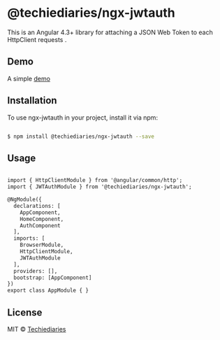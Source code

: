 # @techiediaries/ngx-jwtauth

This is an Angular 4.3+ library for attaching a JSON Web Token to each HttpClient requests .

## Demo 
A simple [demo](https://www.techiediaries.com/demos/ngx-jwtauth/)


## Installation

To use ngx-jwtauth in your project, install it via npm:

```bash

$ npm install @techiediaries/ngx-jwtauth --save

```

## Usage

```xml

import { HttpClientModule } from '@angular/common/http';
import { JWTAuthModule } from '@techiediaries/ngx-jwtauth';

@NgModule({
  declarations: [
    AppComponent,
    HomeComponent,
    AuthComponent
  ],
  imports: [
    BrowserModule,
    HttpClientModule,
    JWTAuthModule
  ],
  providers: [],
  bootstrap: [AppComponent]
})
export class AppModule { }

```




## License

MIT © [Techiediaries](mailto:techiediaries9@gmail.com)
